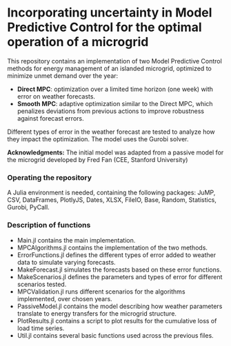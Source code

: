 # Incorporating uncertainty in Model Predictive Control for the optimal operation of a microgrid

This repository contains an implementation of two Model Predictive Control methods for energy management of an islanded microgrid, optimized to minimize unmet demand over the year:
- **Direct MPC**: optimization over a limited time horizon (one week) with error on weather forecasts.
- **Smooth MPC**: adaptive optimization similar to the Direct MPC, which penalizes deviations from previous actions to improve robustness against forecast errors.

Different types of error in the weather forecast are tested to analyze how they impact the optimization. The model uses the Gurobi solver.

**Acknowledgments:** The initial model was adapted from a passive model for the microgrid developed by Fred Fan (CEE, Stanford University)

### Operating the repository

A Julia environment is needed, containing the following packages: JuMP, CSV, DataFrames, PlotlyJS, Dates, XLSX, FileIO, Base, Random, Statistics, Gurobi, PyCall.

### Description of functions

- Main.jl contains the main implementation.
- MPCAlgorithms.jl contains the implementation of the two methods.
- ErrorFunctions.jl defines the different types of error added to weather data to simulate varying forecasts.
- MakeForecast.jl simulates the forecasts based on these error functions.
- MakeScenarios.jl defines the parameters and types of error for different scenarios tested.
- MPCValidation.jl runs different scenarios for the algorithms implemented, over chosen years.
- PassiveModel.jl contains the model describing how weather parameters translate to energy transfers for the microgrid structure.
- PlotResults.jl contains a script to plot results for the cumulative loss of load time series.
- Util.jl contains several basic functions used across the previous files. 
